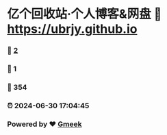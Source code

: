 # 亿个回收站·个人博客&网盘 :link: https://ubrjy.github.io 
### :page_facing_up: [2](https://ubrjy.github.io/tag.html) 
### :speech_balloon: 1 
### :hibiscus: 354 
### :alarm_clock: 2024-06-30 17:04:45 
### Powered by :heart: [Gmeek](https://github.com/Meekdai/Gmeek)
